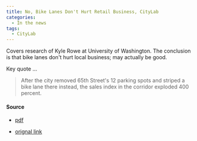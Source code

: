 ```yaml
---
title: No, Bike Lanes Don't Hurt Retail Business, CityLab
categories:
  - In the news
tags:
  - CityLab
---
```


Covers research of Kyle Rowe at University of Washington. The conclusion is that bike lanes don't hurt
local business; may actually be good.

Key quote ...

> After the city removed 65th Street's 12 parking spots and striped a bike lane there instead, the sales index in the
> corridor exploded 400 percent.

#### Source

* [pdf](/images/news/2013-citylab-bikes-biz.pdf)

* [orignal link](https://www.bloomberg.com/news/articles/2013-09-10/no-bike-lanes-don-t-hurt-retail-business)